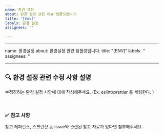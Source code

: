 ```yaml
---
name: 환경 설정
about: 환경 설정 관련 이슈 템플릿입니다.
title: "[Env]"
labels: 환경 설정
assignees: ''

---
```


---
name: 환경설정
about: 환경설정 관련 템플릿입니다.
title: "[ENV]"
labels: ''
assignees: ''

---

## 🔍 환경 설정 관련 수정 사항 설명

수정하려는 환경 설정 사항에 대해 작성해주세요.
(Ex. eslint/prettier 를 세팅한다. )

<br>

### ✅ 참고 사항

참고 레퍼런스, 스크린샷 등 issue와 관련된 참고 자료가 있다면 첨부해주세요.
